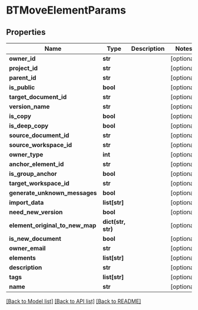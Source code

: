 # BTMoveElementParams

## Properties
Name | Type | Description | Notes
------------ | ------------- | ------------- | -------------
**owner_id** | **str** |  | [optional] 
**project_id** | **str** |  | [optional] 
**parent_id** | **str** |  | [optional] 
**is_public** | **bool** |  | [optional] 
**target_document_id** | **str** |  | [optional] 
**version_name** | **str** |  | [optional] 
**is_copy** | **bool** |  | [optional] 
**is_deep_copy** | **bool** |  | [optional] 
**source_document_id** | **str** |  | [optional] 
**source_workspace_id** | **str** |  | [optional] 
**owner_type** | **int** |  | [optional] 
**anchor_element_id** | **str** |  | [optional] 
**is_group_anchor** | **bool** |  | [optional] 
**target_workspace_id** | **str** |  | [optional] 
**generate_unknown_messages** | **bool** |  | [optional] 
**import_data** | **list[str]** |  | [optional] 
**need_new_version** | **bool** |  | [optional] 
**element_original_to_new_map** | **dict(str, str)** |  | [optional] 
**is_new_document** | **bool** |  | [optional] 
**owner_email** | **str** |  | [optional] 
**elements** | **list[str]** |  | [optional] 
**description** | **str** |  | [optional] 
**tags** | **list[str]** |  | [optional] 
**name** | **str** |  | [optional] 

[[Back to Model list]](../README.md#documentation-for-models) [[Back to API list]](../README.md#documentation-for-api-endpoints) [[Back to README]](../README.md)


